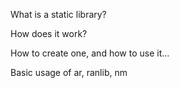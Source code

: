 What is a static library?

How does it work?

How to create one, and how to use it...

Basic usage of ar, ranlib, nm
